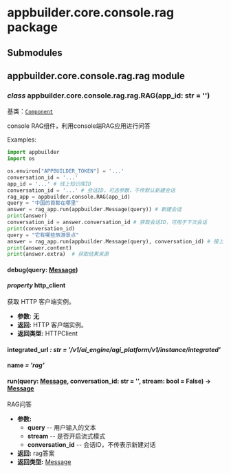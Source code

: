# appbuilder.core.console.rag package

## Submodules

## appbuilder.core.console.rag.rag module

### *class* appbuilder.core.console.rag.rag.RAG(app_id: str = '')

基类：[`Component`](appbuilder.core.md#appbuilder.core.component.Component)

console RAG组件，利用console端RAG应用进行问答

Examples:

```python
import appbuilder
import os

os.environ["APPBUILDER_TOKEN"] = '...'
conversation_id = '...'
app_id = '...' # 线上知识库ID
conversation_id = '...' # 会话ID，可选参数，不传默认新建会话
rag_app = appbuilder.console.RAG(app_id)
query = "中国的首都在哪里"
answer = rag_app.run(appbuilder.Message(query)) # 新建会话
print(answer)
conversation_id = answer.conversation_id # 获取会话ID，可用于下次会话
print(conversation_id)
query = "它有哪些旅游景点"
answer = rag_app.run(appbuilder.Message(query), conversation_id) # 接上次会话
print(answer.content)
print(answer.extra)  # 获取结果来源
```

#### debug(query: [Message](appbuilder.core.md#appbuilder.core.message.Message))

#### *property* http_client

获取 HTTP 客户端实例。

* **参数:**
  **无**
* **返回:**
  HTTP 客户端实例。
* **返回类型:**
  HTTPClient

#### integrated_url *: str* *= '/v1/ai_engine/agi_platform/v1/instance/integrated'*

#### name *= 'rag'*

#### run(query: [Message](appbuilder.core.md#appbuilder.core.message.Message), conversation_id: str = '', stream: bool = False) → [Message](appbuilder.core.md#appbuilder.core.message.Message)

RAG问答

* **参数:**
  * **query** -- 用户输入的文本
  * **stream** -- 是否开启流式模式
  * **conversation_id** -- 会话ID，不传表示新建对话
* **返回:**
  rag答案
* **返回类型:**
  [Message](appbuilder.core.md#appbuilder.core.message.Message)
